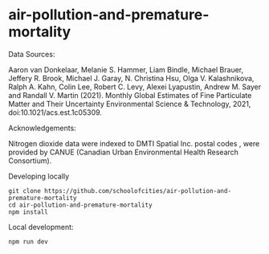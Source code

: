 # air-pollution-and-premature-mortality

Data Sources:

Aaron van Donkelaar, Melanie S. Hammer, Liam Bindle, Michael Brauer, Jeffery R. Brook, Michael J. Garay, N. Christina Hsu, Olga V. Kalashnikova, Ralph A. Kahn, Colin Lee, Robert C. Levy, Alexei Lyapustin, Andrew M. Sayer and Randall V. Martin (2021). Monthly Global Estimates of Fine Particulate Matter and Their Uncertainty Environmental Science & Technology, 2021, doi:10.1021/acs.est.1c05309.

Acknowledgements:

Nitrogen dioxide data were indexed to DMTI Spatial Inc. postal codes , were provided by CANUE (Canadian Urban Environmental Health Research Consortium).

Developing locally
```
git clone https://github.com/schoolofcities/air-pollution-and-premature-mortality
cd air-pollution-and-premature-mortality
npm install
```

Local development:

```
npm run dev
```

